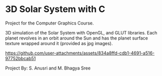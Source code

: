 # 3D Solar System with C
Project for the Computer Graphics Course.


3D simulation of the Solar System with OpenGL, and GLUT libraries. 
Each planet revolves in an orbit around the Sun and has the planet surface texture wrapped around it (provided as jpg images).



https://github.com/user-attachments/assets/834a8ffd-cdb1-4691-a516-97752bbcab51


Project By:
S. Anusri and
M. Bhagya Sree 
